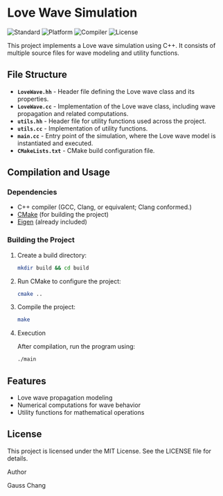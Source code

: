 # Love Wave Simulation

![Standard](https://img.shields.io/badge/Standard-C++23-indigo)
![Platform](https://img.shields.io/badge/Platform-win%E2%80%9464%20%7C%20MacOS%E2%80%94arm64%20%7C%20linux%E2%80%94aarch64%20%7C%20linux%E2%80%9464%20%7C%20MacOS%E2%80%9464-clelery)
![Compiler](https://img.shields.io/badge/Compiler-Apple_Clang_Tested-Red)
![License](https://img.shields.io/badge/License-MIT-blue)


This project implements a Love wave simulation using C++. It consists of multiple source files for wave modeling and utility functions.

## File Structure

- **`LoveWave.hh`** - Header file defining the Love wave class and its properties.
- **`LoveWave.cc`** - Implementation of the Love wave class, including wave propagation and related computations.
- **`utils.hh`** - Header file for utility functions used across the project.
- **`utils.cc`** - Implementation of utility functions.
- **`main.cc`** - Entry point of the simulation, where the Love wave model is instantiated and executed.
- **`CMakeLists.txt`** - CMake build configuration file.

## Compilation and Usage

### Dependencies
- C++ compiler (GCC, Clang, or equivalent; Clang conformed.)
- [CMake](https://cmake.org/) (for building the project)
- [Eigen](https://eigen.tuxfamily.org) (already included)

### Building the Project

1. Create a build directory:
   ```zsh
   mkdir build && cd build
   ```
2.	Run CMake to configure the project:
	```zsh
	cmake ..
	```
3.	Compile the project:
	```zsh
	make
	```
4.	Execution

	After compilation, run the program using:

	```zsh
	./main
	```


## Features
- Love wave propagation modeling
- Numerical computations for wave behavior
- Utility functions for mathematical operations

## License

This project is licensed under the MIT License. See the LICENSE file for details.

Author

Gauss Chang